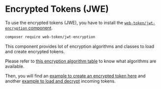 Encrypted Tokens (JWE)
======================

To use the encrypted tokens (JWE), you have to install the [`web-token/jwt-encryption` component](https://github.com/web-token/jwt-encryption).

```sh
composer require web-token/jwt-encryption
```

This component provides lot of encryption algorithms and classes to load and create encrypted tokens. 

Please refer to [this encryption algorithm table](algorithms.md) to know what algorithms are available.

Then, you will find an [example to create an encrypted token here](creation.md) and another [example to load and decrypt](loading.md) incoming tokens.
